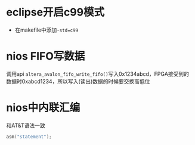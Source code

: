 
# eclipse开启c99模式
* 在makefile中添加`-std=c99`

# nios FIFO写数据
调用api `altera_avalon_fifo_write_fifo()`写入0x1234abcd，FPGA接受到的数据时0xabcd1234，所以写入(读出)数据的时候要交换高低位

# nios中内联汇编

和AT&T语法一致
```c
asm("statement");
```